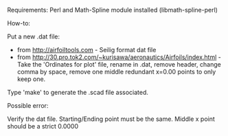 
Requirements:
 Perl and Math-Spline module installed  (libmath-spline-perl)


How-to:

Put a new .dat file:
* from http://airfoiltools.com - Seilig format dat file
* from http://30.pro.tok2.com/~kurisawa/aeronautics/Airfoils/index.html - Take the 'Ordinates for plot' file, rename in .dat, remove header, change comma by space, remove one middle redundant x=0.00 points to only keep one.

Type 'make' to generate the .scad file associated.



Possible error:

Verify the dat file.
Starting/Ending point must be the same.
Middle x point should be a strict 0.0000


